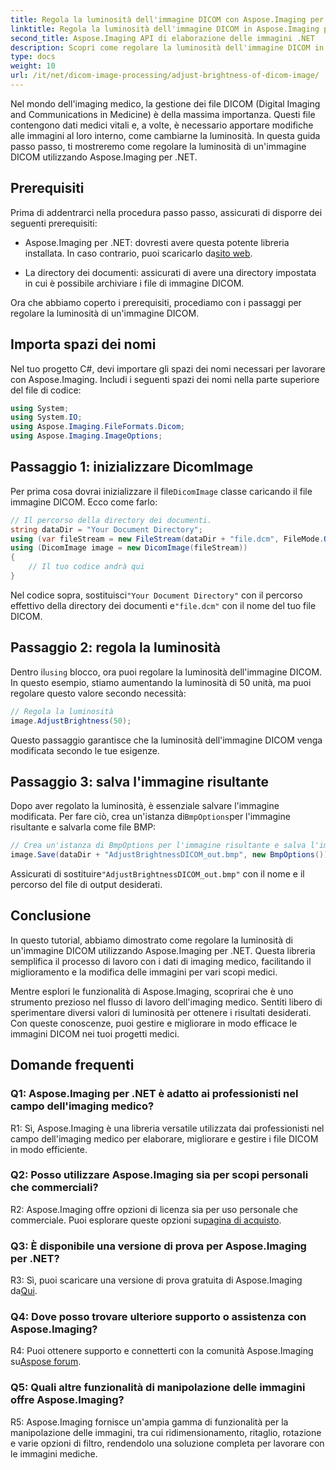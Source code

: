 ```yaml
---
title: Regola la luminosità dell'immagine DICOM con Aspose.Imaging per .NET
linktitle: Regola la luminosità dell'immagine DICOM in Aspose.Imaging per .NET
second_title: Aspose.Imaging API di elaborazione delle immagini .NET
description: Scopri come regolare la luminosità dell'immagine DICOM in Aspose.Imaging per .NET. Migliora facilmente le immagini mediche.
type: docs
weight: 10
url: /it/net/dicom-image-processing/adjust-brightness-of-dicom-image/
---
```

Nel mondo dell'imaging medico, la gestione dei file DICOM (Digital Imaging and Communications in Medicine) è della massima importanza. Questi file contengono dati medici vitali e, a volte, è necessario apportare modifiche alle immagini al loro interno, come cambiarne la luminosità. In questa guida passo passo, ti mostreremo come regolare la luminosità di un'immagine DICOM utilizzando Aspose.Imaging per .NET.

## Prerequisiti

Prima di addentrarci nella procedura passo passo, assicurati di disporre dei seguenti prerequisiti:

-  Aspose.Imaging per .NET: dovresti avere questa potente libreria installata. In caso contrario, puoi scaricarlo da[sito web](https://releases.aspose.com/imaging/net/).

- La directory dei documenti: assicurati di avere una directory impostata in cui è possibile archiviare i file di immagine DICOM.

Ora che abbiamo coperto i prerequisiti, procediamo con i passaggi per regolare la luminosità di un'immagine DICOM.

## Importa spazi dei nomi

Nel tuo progetto C#, devi importare gli spazi dei nomi necessari per lavorare con Aspose.Imaging. Includi i seguenti spazi dei nomi nella parte superiore del file di codice:

```csharp
using System;
using System.IO;
using Aspose.Imaging.FileFormats.Dicom;
using Aspose.Imaging.ImageOptions;
```

## Passaggio 1: inizializzare DicomImage

 Per prima cosa dovrai inizializzare il file`DicomImage` classe caricando il file immagine DICOM. Ecco come farlo:

```csharp
// Il percorso della directory dei documenti.
string dataDir = "Your Document Directory";
using (var fileStream = new FileStream(dataDir + "file.dcm", FileMode.Open, FileAccess.Read))
using (DicomImage image = new DicomImage(fileStream))
{
    // Il tuo codice andrà qui
}
```

 Nel codice sopra, sostituisci`"Your Document Directory"` con il percorso effettivo della directory dei documenti e`"file.dcm"` con il nome del tuo file DICOM.

## Passaggio 2: regola la luminosità

 Dentro il`using` blocco, ora puoi regolare la luminosità dell'immagine DICOM. In questo esempio, stiamo aumentando la luminosità di 50 unità, ma puoi regolare questo valore secondo necessità:

```csharp
// Regola la luminosità
image.AdjustBrightness(50);
```

Questo passaggio garantisce che la luminosità dell'immagine DICOM venga modificata secondo le tue esigenze.

## Passaggio 3: salva l'immagine risultante

 Dopo aver regolato la luminosità, è essenziale salvare l'immagine modificata. Per fare ciò, crea un'istanza di`BmpOptions`per l'immagine risultante e salvarla come file BMP:

```csharp
// Crea un'istanza di BmpOptions per l'immagine risultante e salva l'immagine risultante
image.Save(dataDir + "AdjustBrightnessDICOM_out.bmp", new BmpOptions());
```

 Assicurati di sostituire`"AdjustBrightnessDICOM_out.bmp"` con il nome e il percorso del file di output desiderati.

## Conclusione

In questo tutorial, abbiamo dimostrato come regolare la luminosità di un'immagine DICOM utilizzando Aspose.Imaging per .NET. Questa libreria semplifica il processo di lavoro con i dati di imaging medico, facilitando il miglioramento e la modifica delle immagini per vari scopi medici.

Mentre esplori le funzionalità di Aspose.Imaging, scoprirai che è uno strumento prezioso nel flusso di lavoro dell'imaging medico. Sentiti libero di sperimentare diversi valori di luminosità per ottenere i risultati desiderati. Con queste conoscenze, puoi gestire e migliorare in modo efficace le immagini DICOM nei tuoi progetti medici.

## Domande frequenti

### Q1: Aspose.Imaging per .NET è adatto ai professionisti nel campo dell'imaging medico?

R1: Sì, Aspose.Imaging è una libreria versatile utilizzata dai professionisti nel campo dell'imaging medico per elaborare, migliorare e gestire i file DICOM in modo efficiente.

### Q2: Posso utilizzare Aspose.Imaging sia per scopi personali che commerciali?

 R2: Aspose.Imaging offre opzioni di licenza sia per uso personale che commerciale. Puoi esplorare queste opzioni su[pagina di acquisto](https://purchase.aspose.com/buy).

### Q3: È disponibile una versione di prova per Aspose.Imaging per .NET?

 R3: Sì, puoi scaricare una versione di prova gratuita di Aspose.Imaging da[Qui](https://releases.aspose.com/).

### Q4: Dove posso trovare ulteriore supporto o assistenza con Aspose.Imaging?

 R4: Puoi ottenere supporto e connetterti con la comunità Aspose.Imaging su[Aspose forum](https://forum.aspose.com/).

### Q5: Quali altre funzionalità di manipolazione delle immagini offre Aspose.Imaging?

R5: Aspose.Imaging fornisce un'ampia gamma di funzionalità per la manipolazione delle immagini, tra cui ridimensionamento, ritaglio, rotazione e varie opzioni di filtro, rendendolo una soluzione completa per lavorare con le immagini mediche.
